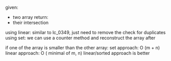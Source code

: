 given:
- two array
return:
- their intersection

using linear:
similar to lc_0349, just need to remove the check for duplicates
using set:
    we can use a counter method
    and reconstruct the array after

if one of the array is smaller than the other array:
    set approach:
        O (m + n)
    linear approach:
    O ( minimal of m, n)
    linear/sorted approach is better